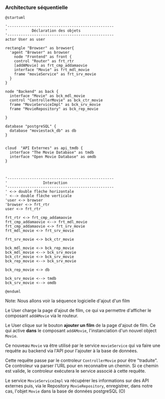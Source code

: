 ### Architecture séquentielle

```plantuml
@startuml

'------------------------------------------------
'           Déclaration des objets
'------------------------------------------------
actor User as user

rectangle "Browser" as browser{
  'agent "Browser" as browser
    node "Frontend" as front {
    control "Router" as frt_rtr
    [addAMovie] as frt_cmp_addamaovie
    interface "Movie" as frt_mdl_movie
    frame "movieService" as frt_srv_movie
  }
}

node "Backend" as back {
  interface "Movie" as bck_mdl_movie
  control "ControllerMovie" as bck_ctr_movie
  frame "MovieServiceImpl" as bck_srv_movie
  frame "MovieRepository" as bck_rep_movie
  
}

database "postgreSQL" {
  database "moviestack_db" as db
}


cloud  "API Externes" as api_tmdb {
  interface "The Movie Database" as tmdb
  interface "Open Movie Database" as omdb
}



'------------------------------------------------
'                Interaction
'------------------------------------------------
' <-> double flèche horizontale
' <--> double flèche verticale
'user <-> browser
'browser <-> frt_rtr
user <-> frt_rtr

frt_rtr <-> frt_cmp_addamaovie
frt_cmp_addamaovie <--> frt_mdl_movie
frt_cmp_addamaovie <-> frt_srv_movie
frt_mdl_movie <-> frt_srv_movie

frt_srv_movie <-> bck_ctr_movie

bck_mdl_movie <-> bck_rep_movie
bck_mdl_movie <--> bck_srv_movie
bck_ctr_movie <-> bck_srv_movie
bck_rep_movie <--> bck_srv_movie

bck_rep_movie <-> db

bck_srv_movie <--> tmdb
bck_srv_movie <--> omdb

@enduml
```

Note:
Nous allons voir la séquence logicielle d'ajout d'un film

Le User charge la page d'ajout de film, ce qui va permettre d'afficher le composant `addAMovie` via le routeur.

Le User clique sur le bouton **ajouter un film** de la page d'ajout de film. Ce qui active **dans** le composant `addAMovie`, l'instanciation d'un nouvel object `Movie`.

Ce nouveau `Movie` va être utilisé par le service `movieService` qui va faire une requête au backend via l'API pour l'ajouter à la base de données.

Cette requête passe par le controleur `ControllerMovie` pour être "traduite". Ce controleur va parser l'URL pour en reconnaitre un chemin.
Si ce chemin est valide, le controleur exécutera le service associé à cette requête.

Le service `MovieServiceImpl` va récupérer les informations sur des API externes puis, via le Repository `MovieRepository`, enregistrer, dans notre cas, l'objet `Movie` dans la base de données postgreSQL
(O)
